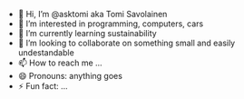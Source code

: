 - 👋 Hi, I’m @asktomi aka Tomi Savolainen
- 👀 I’m interested in programming, computers, cars
- 🌱 I’m currently learning sustainability
- 💞️ I’m looking to collaborate on something small and easily undestandable
- 📫 How to reach me ...
- 😄 Pronouns: anything goes
- ⚡ Fun fact: ...

<!---
asktomi/asktomi is a ✨ special ✨ repository because its `README.md` (this file) appears on your GitHub profile.
You can click the Preview link to take a look at your changes.
--->
